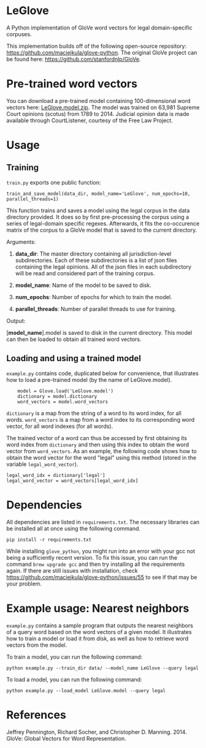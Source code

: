 # LeGlove

A Python implementation of GloVe word vectors for legal domain-specific corpuses.

This implementation builds off of the following open-source repository: https://github.com/maciejkula/glove-python. 
The original GloVe project can be found here: https://github.com/stanfordnlp/GloVe.

# Pre-trained word vectors

You can download a pre-trained model containing 100-dimensional word vectors here: [LeGlove.model.zip](https://drive.google.com/uc?export=download&id=1JMPie8EZAzaG7ucamrmvO9vg7y3Z2QtT). The model was trained on 63,981 Supreme Court opinions (scotus) from 1789 to 2014. Judicial opinion data is made available through CourtListener, courtesy of the Free Law Project. 

# Usage

## Training

`train.py` exports one public function:

```
train_and_save_model(data_dir, model_name='LeGlove', num_epochs=10, parallel_threads=1)
```

This function trains and saves a model using the legal corpus in the data directory provided. It does so by first pre-processing the corpus using a series of legal-domain specific regexes. Afterwards, it fits the co-occurence matrix of the corpus to a GloVe model that is saved to the current directory. 

Arguments:

1.  **data_dir**: The master directory containing all jurisdiction-level subdirectories. Each of these subdirectories is a list of json files containing the legal opinions. All of the json files in each subdirectory will be read and considered part of the training corpus.

2. **model_name**: Name of the model to be saved to disk. 

3. **num_epochs**: Number of epochs for which to train the model.

4. **parallel_threads**: Number of parallel threads to use for training.

Output:

[**model_name**].model is saved to disk in the current directory. This model can then be loaded to obtain all trained word vectors. 

## Loading and using a trained model

`example.py` contains code, duplicated below for convenience, that illustrates how to load a pre-trained model (by the name of LeGlove.model). 

		model = Glove.load('LeGlove.model')
		dictionary = model.dictionary
		word_vectors = model.word_vectors

`dictionary` is a map from the string of a word to its word index, for all words. `word_vectors` is a map from a word index to its corresponding word vector, for all word indexes (for all words). 

The trained vector of a word can thus be accessed by first obtaining its word index from `dictionary` and then using this index to obtain the word vector from `word_vectors`. As an example, the following code shows how to obtain the word vector for the word "legal" using this method (stored in the variable `legal_word_vector`).

```
legal_word_idx = dictionary['legal']
legal_word_vector = word_vectors[legal_word_idx]
```

# Dependencies

All dependencies are listed in `requirements.txt`. The necessary libraries can be installed all at once using the following command.

```
pip install -r requirements.txt
```

While installing `glove_python`, you might run into an error with your gcc not being a sufficiently recent version. To fix this issue, you can run the command ```brew upgrade gcc``` and then try installing all the requirements again. If there are still issues with installation, check https://github.com/maciejkula/glove-python/issues/55 to see if that may be your problem.

# Example usage: Nearest neighbors

`example.py` contains a sample program that outputs the nearest neighbors of a query word based on the word vectors of a given model. It illustrates how to train a model or load it from disk, as well as how to retrieve word vectors from the model.

To train a model, you can run the following command:

```
python example.py --train_dir data/ --model_name LeGlove --query legal
```

To load a model, you can run the following command:

```
python example.py --load_model LeGlove.model --query legal
```

# References

Jeffrey Pennington, Richard Socher, and Christopher D. Manning. 2014. GloVe: Global Vectors for Word Representation. 


